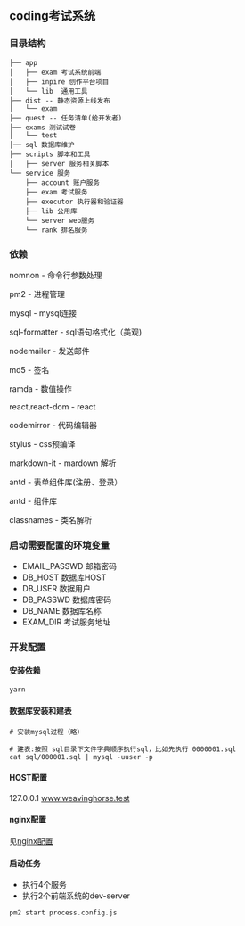 ## coding考试系统

### 目录结构
```
├── app
│   ├── exam 考试系统前端
│   ├── inpire 创作平台项目
│   └── lib  通用工具
├── dist -- 静态资源上线发布
│   └── exam
├── quest -- 任务清单(给开发者)
├── exams 测试试卷
│   └── test
│── sql 数据库维护
├── scripts 脚本和工具
│   ├── server 服务相关脚本
└── service 服务
    ├── account 账户服务
    ├── exam 考试服务
    ├── executor 执行器和验证器
    ├── lib 公用库
    └── server web服务
    └── rank 排名服务
```


### 依赖

nomnon - 命令行参数处理

pm2 - 进程管理

mysql - mysql连接

sql-formatter - sql语句格式化（美观)

nodemailer - 发送邮件

md5 - 签名

ramda - 数值操作

react,react-dom - react

codemirror - 代码编辑器

stylus - css预编译

markdown-it - mardown 解析

antd - 表单组件库(注册、登录）

antd - 组件库

classnames - 类名解析






### 启动需要配置的环境变量

- EMAIL_PASSWD 邮箱密码
- DB_HOST 数据库HOST
- DB_USER 数据用户
- DB_PASSWD 数据库密码
- DB_NAME 数据库名称
- EXAM_DIR 考试服务地址


### 开发配置

#### 安装依赖
```
yarn
```

#### 数据库安装和建表
```
# 安装mysql过程（略）

# 建表:按照 sql目录下文件字典顺序执行sql，比如先执行 0000001.sql
cat sql/000001.sql | mysql -uuser -p
```

#### HOST配置
127.0.0.1 www.weavinghorse.test

#### nginx配置
见[nginx配置](/scripts/nginx/www.weavinghorse.test.conf)


#### 启动任务
- 执行4个服务
- 执行2个前端系统的dev-server
```
pm2 start process.config.js
```
